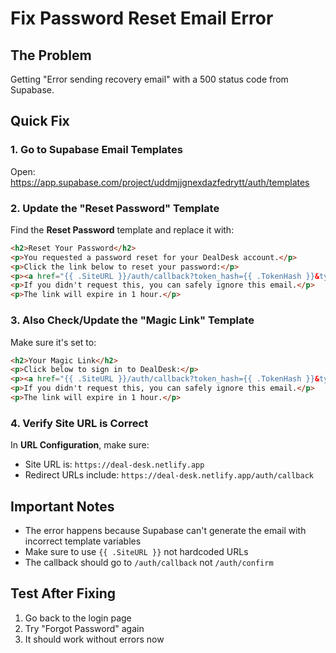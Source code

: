# Fix Password Reset Email Error

## The Problem
Getting "Error sending recovery email" with a 500 status code from Supabase.

## Quick Fix

### 1. Go to Supabase Email Templates
Open: https://app.supabase.com/project/uddmjjgnexdazfedrytt/auth/templates

### 2. Update the "Reset Password" Template

Find the **Reset Password** template and replace it with:

```html
<h2>Reset Your Password</h2>
<p>You requested a password reset for your DealDesk account.</p>
<p>Click the link below to reset your password:</p>
<p><a href="{{ .SiteURL }}/auth/callback?token_hash={{ .TokenHash }}&type=recovery">Reset Password</a></p>
<p>If you didn't request this, you can safely ignore this email.</p>
<p>The link will expire in 1 hour.</p>
```

### 3. Also Check/Update the "Magic Link" Template

Make sure it's set to:

```html
<h2>Your Magic Link</h2>
<p>Click below to sign in to DealDesk:</p>
<p><a href="{{ .SiteURL }}/auth/callback?token_hash={{ .TokenHash }}&type=magiclink">Sign In to DealDesk</a></p>
<p>If you didn't request this, you can safely ignore this email.</p>
<p>The link will expire in 1 hour.</p>
```

### 4. Verify Site URL is Correct

In **URL Configuration**, make sure:
- Site URL is: `https://deal-desk.netlify.app`
- Redirect URLs include: `https://deal-desk.netlify.app/auth/callback`

## Important Notes

- The error happens because Supabase can't generate the email with incorrect template variables
- Make sure to use `{{ .SiteURL }}` not hardcoded URLs
- The callback should go to `/auth/callback` not `/auth/confirm`

## Test After Fixing

1. Go back to the login page
2. Try "Forgot Password" again
3. It should work without errors now